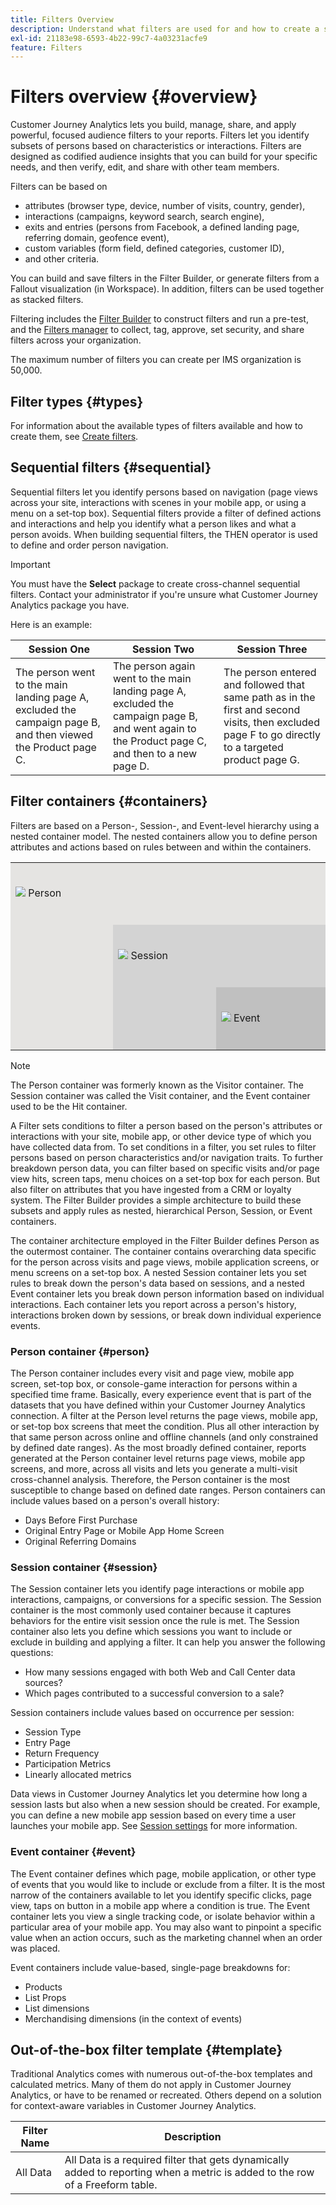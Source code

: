 ```yaml
---
title: Filters Overview
description: Understand what filters are used for and how to create a simple filter.
exl-id: 21183e98-6593-4b22-99c7-4a03231acfe9
feature: Filters
---
```


# Filters overview {#overview}

Customer Journey Analytics lets you build, manage, share, and apply powerful, focused audience filters to your reports. Filters let you identify subsets of persons based on characteristics or  interactions. Filters are designed as codified audience insights that you can build for your specific needs, and then verify, edit, and share with other team members.

Filters can be based on 

- attributes (browser type, device, number of visits, country, gender), 
- interactions (campaigns, keyword search, search engine), 
- exits and entries (persons from Facebook, a defined landing page, referring domain, geofence event), 
- custom variables (form field, defined categories, customer ID), 
- and other criteria.

You can build and save filters in the Filter Builder, or generate filters from a Fallout visualization (in Workspace). In addition, filters can be used together as stacked filters. 

Filtering includes the [Filter Builder](/help/components/filters/filter-builder.md) to construct filters and run a pre-test, and the [Filters manager](/help/components/filters/manage-filters.md) to collect, tag, approve, set security, and share filters across your organization.

The maximum number of filters you can create per IMS organization is 50,000.

## Filter types {#types}

For information about the available types of filters available and how to create them, see [Create filters](/help/components/filters/create-filters.md). 

## Sequential filters {#sequential}

Sequential filters let you identify persons based on navigation (page views across your site, interactions with scenes in your mobile app, or using a menu on a set-top box). Sequential filters provide a filter of defined actions and interactions and help you identify what a person likes and what a person avoids. When building sequential filters, the THEN operator is used to define and order person navigation.

>[!IMPORTANT]
>
>You must have the **Select** package to create cross-channel sequential filters. Contact your administrator if you're unsure what Customer Journey Analytics package you have. 

Here is an example:

| Session One | Session Two | Session Three |
| --- | --- | --- |
| The person went to the main landing page A, excluded the campaign page B, and then viewed the Product page C.| The person again went to the main landing page A, excluded the campaign page B, and went again to the Product page C, and then to a new page D. | The person entered and followed that same path as in the first and second visits, then excluded page F to go directly to a targeted product page G. |

## Filter containers {#containers}

Filters are based on a Person-, Session-, and Event-level hierarchy using a nested container model. The nested containers allow you to define person attributes and actions based on rules between and within the containers. 


<table style="table-layout: fixed; border: none;">

<tr>
<td style="background-color: #E5E4E2;" colspan="3" width="200" height="100"><img src="https://spectrum.adobe.com/static/icons/workflow_18/Smock_User_18_N.svg"/> Person</td>
</tr>

<tr>
<td style="background-color: #E5E4E2;" width="200"></td>
<td style="background-color: #D3D3D3;" colspan="2" width="200" height="100"><img src="https://spectrum.adobe.com/static/icons/workflow_18/Smock_Visit_18_N.svg"/> Session</td>
</tr>

<tr>
<td style="background-color: #E5E4E2;" width="200" height="100"></td>
<td style="background-color: #D3D3D3;" width="200" height="100"></td>
<td style="background-color: #C0C0C0;" width="200" height="100" colspan="1"><img src="https://spectrum.adobe.com/static/icons/workflow_18/Smock_Events_18_N.svg"/> Event</td>
</tr>
</table>

>[!NOTE]
>The Person container was formerly known as the Visitor container. The Session container was called the Visit container, and the Event container used to be the Hit container.

A Filter sets conditions to filter a person based on the person's attributes or interactions with your site, mobile app, or other device type of which you have collected data from. To set conditions in a filter, you set rules to filter persons based on person characteristics and/or navigation traits. To further breakdown person data, you can filter based on specific visits and/or page view hits, screen taps, menu choices on a set-top box for each person. But also filter on attributes that you have ingested from a CRM or loyalty system. The Filter Builder provides a simple architecture to build these subsets and apply rules as nested, hierarchical Person, Session, or Event containers.

The container architecture employed in the Filter Builder defines Person as the outermost container. The container contains overarching data specific for the person across visits and page views, mobile application screens, or menu screens on a set-top box. A nested Session container lets you set rules to break down the person's data based on sessions, and a nested Event container lets you break down person information based on individual interactions. Each container lets you report across a person's history, interactions broken down by sessions, or break down individual experience events. 

### Person container {#person}

The Person container includes every visit and page view, mobile app screen, set-top box, or console-game interaction for persons within a specified time frame. Basically, every experience event that is part of the  datasets that you have defined within your Customer Journey Analytics connection. A filter at the Person level returns the page views, mobile app, or set-top box screens that meet the condition. Plus all other interaction by that same person across online and offline channels (and only constrained by defined date ranges). As the most broadly defined container, reports generated at the Person container level returns page views, mobile app screens, and more, across all visits and lets you generate a multi-visit cross-channel analysis. Therefore, the Person container is the most susceptible to change based on defined date ranges.
Person containers can include values based on a person's overall history:

- Days Before First Purchase
- Original Entry Page or Mobile App Home Screen
- Original Referring Domains 

### Session container {#session}

The Session container lets you identify page interactions or mobile app interactions, campaigns, or conversions for a specific session. The Session container is the most commonly used container because it captures behaviors for the entire visit session once the rule is met. The Session container also lets you define which sessions you want to include or exclude in building and applying a filter. It can help you answer the following questions:

- How many sessions engaged with both Web and Call Center data sources?
- Which pages contributed to a successful conversion to a sale?

Session containers include values based on occurrence per session:

- Session Type
- Entry Page
- Return Frequency
- Participation Metrics
- Linearly allocated metrics

Data views in Customer Journey Analytics let you determine how long a session lasts but also when a new session should be created. For example, you can define a new mobile app session based on every time a user launches your mobile app. See [Session settings](/help/data-views/session-settings.md) for more information. 

### Event container {#event}

The Event container defines which page, mobile application, or other type of events that you would like to include or exclude from a filter. It is the most narrow of the containers available to let you identify specific clicks, page view, taps on button in a mobile app where a condition is true. The Event container lets you view a single tracking code, or isolate behavior within a particular area of your mobile app. You may also want to pinpoint a specific value when an action occurs, such as the marketing channel when an order was placed.

Event containers include value-based, single-page breakdowns for:

- Products
- List Props
- List dimensions
- Merchandising dimensions (in the context of events) 

## Out-of-the-box filter template {#template}

Traditional Analytics comes with numerous out-of-the-box templates and calculated metrics. Many of them do not apply in Customer Journey Analytics, or have to be renamed or recreated. Others depend on a solution for context-aware variables in Customer Journey Analytics.

| Filter Name | Description |
| --- | --- |
| All Data | All Data is a required filter that gets dynamically added to reporting when a metric is added to the row of a Freeform table. |
